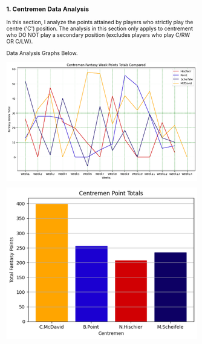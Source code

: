 
### 1. Centremen Data Analysis
In this section, I analyze the points attained by players who strictly play the centre ('C') position. The analysis in this section only applys to centrement who DO NOT play a secondary position (excludes players who play C/RW OR C/LW). 

Data Analysis Graphs Below.

![Centremen Points by Week](https://github.com/carsonbennett1/Hockey-Player-Analysis-Project/blob/main/img/centremen_point_by_week.png)

![Centremen Point Sum](https://github.com/carsonbennett1/Hockey-Player-Analysis-Project/blob/main/img/centremen_point_summary.png)